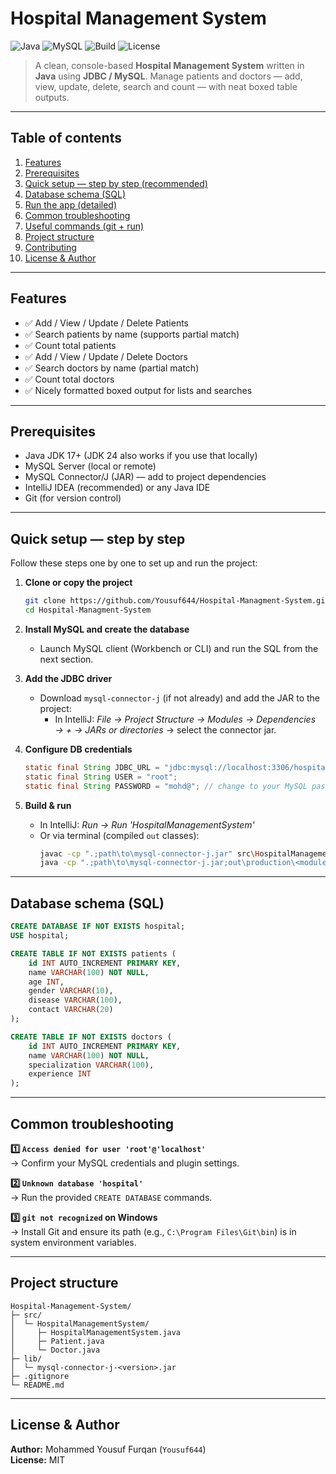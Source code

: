 # Hospital Management System

![Java](https://img.shields.io/badge/Java-17-orange) ![MySQL](https://img.shields.io/badge/MySQL-8.0-blue) ![Build](https://img.shields.io/badge/IDE-IntelliJ%20IDEA-darkgreen) ![License](https://img.shields.io/badge/License-MIT-lightgrey)

> A clean, console-based **Hospital Management System** written in **Java** using **JDBC / MySQL**. Manage patients and doctors — add, view, update, delete, search and count — with neat boxed table outputs.

---

## Table of contents
1. [Features](#features)  
2. [Prerequisites](#prerequisites)  
3. [Quick setup — step by step (recommended)](#quick-setup)  
4. [Database schema (SQL)](#database-schema-sql)  
5. [Run the app (detailed)](#run-the-app-detailed)  
6. [Common troubleshooting](#common-troubleshooting)  
7. [Useful commands (git + run)](#useful-commands-git--run)  
8. [Project structure](#project-structure)  
9. [Contributing](#contributing)  
10. [License & Author](#license--author)

---

## Features
- ✅ Add / View / Update / Delete Patients  
- ✅ Search patients by name (supports partial match)  
- ✅ Count total patients  
- ✅ Add / View / Update / Delete Doctors  
- ✅ Search doctors by name (partial match)  
- ✅ Count total doctors  
- ✅ Nicely formatted boxed output for lists and searches

---

## Prerequisites
- Java JDK 17+ (JDK 24 also works if you use that locally)  
- MySQL Server (local or remote)  
- MySQL Connector/J (JAR) — add to project dependencies  
- IntelliJ IDEA (recommended) or any Java IDE  
- Git (for version control)

---

## Quick setup — step by step

Follow these steps one by one to set up and run the project:

1. **Clone or copy the project**
   ```bash
   git clone https://github.com/Yousuf644/Hospital-Managment-System.git
   cd Hospital-Managment-System
   ```

2. **Install MySQL and create the database**
   - Launch MySQL client (Workbench or CLI) and run the SQL from the next section.

3. **Add the JDBC driver**
   - Download `mysql-connector-j` (if not already) and add the JAR to the project:
     - In IntelliJ: *File → Project Structure → Modules → Dependencies → + → JARs or directories* → select the connector jar.

4. **Configure DB credentials**
   ```java
   static final String JDBC_URL = "jdbc:mysql://localhost:3306/hospital";
   static final String USER = "root";
   static final String PASSWORD = "mohd@"; // change to your MySQL password
   ```

5. **Build & run**
   - In IntelliJ: *Run → Run 'HospitalManagementSystem'*  
   - Or via terminal (compiled `out` classes):  
     ```bash
     javac -cp ".;path\to\mysql-connector-j.jar" src\HospitalManagementSystem\*.java
     java -cp ".;path\to\mysql-connector-j.jar;out\production\<module>" HospitalManagementSystem.HospitalManagementSystem
     ```

---

## Database schema (SQL)

```sql
CREATE DATABASE IF NOT EXISTS hospital;
USE hospital;

CREATE TABLE IF NOT EXISTS patients (
    id INT AUTO_INCREMENT PRIMARY KEY,
    name VARCHAR(100) NOT NULL,
    age INT,
    gender VARCHAR(10),
    disease VARCHAR(100),
    contact VARCHAR(20)
);

CREATE TABLE IF NOT EXISTS doctors (
    id INT AUTO_INCREMENT PRIMARY KEY,
    name VARCHAR(100) NOT NULL,
    specialization VARCHAR(100),
    experience INT
);
```

---

## Common troubleshooting

**1️⃣ `Access denied for user 'root'@'localhost'`**  
→ Confirm your MySQL credentials and plugin settings.

**2️⃣ `Unknown database 'hospital'`**  
→ Run the provided `CREATE DATABASE` commands.

**3️⃣ `git not recognized` on Windows**  
→ Install Git and ensure its path (e.g., `C:\Program Files\Git\bin`) is in system environment variables.

---

## Project structure
```
Hospital-Management-System/
├─ src/
│  └─ HospitalManagementSystem/
│     ├─ HospitalManagementSystem.java
│     ├─ Patient.java
│     └─ Doctor.java
├─ lib/
│  └─ mysql-connector-j-<version>.jar
├─ .gitignore
└─ README.md
```

---

## License & Author

**Author:** Mohammed Yousuf Furqan (`Yousuf644`)  
**License:** MIT
